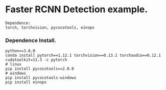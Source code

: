 # Faster RCNN Detection example.

``` 
Dependence:
torch, torchvision, pycocotools, einops
```
### Dependence Install.
```
python==3.8.0
conda install pytorch==1.12.1 torchvision==0.13.1 torchaudio==0.12.1 cudatoolkit=11.3 -c pytorch
# linux
pip install pycocotools==2.0.0
# windows
pip install pycocotools-windows
pip install einops
```
